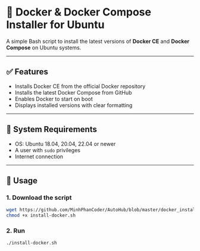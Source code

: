 # 🐳 Docker & Docker Compose Installer for Ubuntu

A simple Bash script to install the latest versions of **Docker CE** and **Docker Compose** on Ubuntu systems.

---

## ✅ Features

- Installs Docker CE from the official Docker repository
- Installs the latest Docker Compose from GitHub
- Enables Docker to start on boot
- Displays installed versions with clear formatting

---

## 🧰 System Requirements

- OS: Ubuntu 18.04, 20.04, 22.04 or newer
- A user with `sudo` privileges
- Internet connection

---

## 🚀 Usage

### 1. Download the script

```bash
wget https://github.com/MinhPhanCoder/AutoHub/blob/master/docker_install/install-docker.sh
chmod +x install-docker.sh
```
### 2. Run
```bash
./install-docker.sh